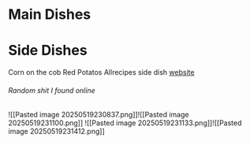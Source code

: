 
# Main Dishes

# Side Dishes
Corn on the cob
Red Potatos
Allrecipes side dish [website](https://www.allrecipes.com/gallery/side-dishes-for-chicken/)


###### Random shit I found online
![[Pasted image 20250519230837.png]]![[Pasted image 20250519231100.png]]
![[Pasted image 20250519231133.png]]![[Pasted image 20250519231412.png]]
